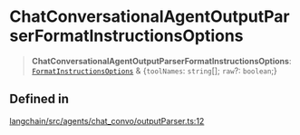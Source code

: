 ChatConversationalAgentOutputParserFormatInstructionsOptions
============================================================

> **ChatConversationalAgentOutputParserFormatInstructionsOptions**: [`FormatInstructionsOptions`](/docs/api/schema_output_parser/interfaces/FormatInstructionsOptions) & {`toolNames`: `string`\[\]; `raw`?: `boolean`;}

Defined in[​](#defined-in "Direct link to Defined in")
------------------------------------------------------

[langchain/src/agents/chat\_convo/outputParser.ts:12](https://github.com/hwchase17/langchainjs/blob/46e1734/langchain/src/agents/chat_convo/outputParser.ts#L12)